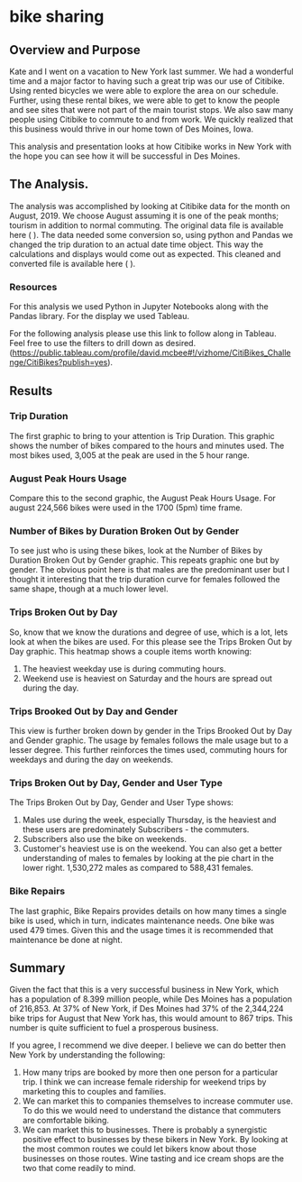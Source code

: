 # bike sharing
## Overview and Purpose
Kate and I went on a vacation to New York last summer. We had a wonderful time and a major factor to having such a great trip was our use of Citibike. Using rented bicycles we were able to explore the area on our schedule. Further, using these rental bikes, we were able to get to know the people and see sites that were not part of the main tourist stops.  We also saw many people using Citibike to commute to and from work. We quickly realized that this business would thrive in our home town of Des Moines, Iowa.

This analysis and presentation looks at how Citibike works in New York with the hope you can see how it will be successful in Des Moines.

## The Analysis.
The analysis was accomplished by looking at Citibike data for the month on August, 2019. We choose August assuming it is one of the peak months; tourism in addition to normal commuting. The original data file is available here (  ).
The data needed some conversion so, using python and Pandas we changed the trip duration to an actual date time object. This way the calculations and displays would come out as expected. This cleaned and converted file is available here (  ).

### Resources
For this analysis we used Python in Jupyter Notebooks along with the Pandas library. For the display we used Tableau.

For the following analysis please use this link to follow along in Tableau. Feel free to use the filters to drill down as desired. (https://public.tableau.com/profile/david.mcbee#!/vizhome/CitiBikes_Challenge/CitiBikes?publish=yes).

## Results
### Trip Duration
The first graphic to bring to your attention is Trip Duration. This graphic shows the number of bikes compared to the hours and minutes used. The most bikes used, 3,005 at the peak are used in the 5 hour range.
### August Peak Hours Usage
Compare this to the second graphic, the August Peak Hours Usage. For august 224,566 bikes were used in the 1700 (5pm) time frame. 
### Number of Bikes by Duration Broken Out by Gender
To see just who is using these bikes, look at the Number of Bikes by Duration Broken Out by Gender graphic. This repeats graphic one but by gender. The obvious point here is that males are the predominant user but I thought it interesting that the trip duration curve for females followed the same shape, though at a much lower level.
### Trips Broken Out by Day
So, know that we know the durations and degree of use, which is a lot, lets look at when the bikes are used. For this please see the Trips Broken Out by Day graphic. This heatmap shows a couple items worth knowing:
1. The heaviest weekday use is during commuting hours.
 2. Weekend use is heaviest on Saturday and the hours are spread out during the day.
 ### Trips Brooked Out by Day and Gender
 This view is further broken down by gender in the Trips Brooked Out by Day and Gender graphic.  The usage by females follows the male usage but to a lesser degree. This further reinforces the times used, commuting hours for weekdays and during the day on weekends.
 ### Trips Broken Out by Day, Gender and User Type 
 The Trips Broken Out by Day, Gender and User Type shows:
 1. Males use during the week, especially Thursday, is the heaviest and these users are predominately Subscribers - the commuters.
 2. Subscribers also use the bike on weekends.
 3. Customer's heaviest use is on the weekend.
 You can also get a better understanding of males to females by looking at  the pie chart in the lower right. 1,530,272 males as compared to 588,431 females.
 ### Bike Repairs
 The last graphic, Bike Repairs provides details on how many times a single bike is used, which in turn, indicates maintenance needs. One bike was used 479 times. Given this and the usage times it is recommended that maintenance be done at night.
 
## Summary
Given the fact that this is a very successful business in New York, which has a population of 8.399 million people, while Des Moines has a population of 216,853. At 37% of New York, if Des Moines had 37% of the 2,344,224 bike trips for August that New York has, this would amount to 867 trips. This number is quite sufficient to fuel a prosperous business.

If you agree, I recommend we dive deeper. I believe we can do better then New York by understanding the following:
1.  How many trips are booked by more then one person for a particular trip. I think we can increase female ridership for weekend trips by marketing this to couples and families. 
2.  We can market this to companies themselves to increase commuter use. To do this we would need to understand the distance that commuters are comfortable biking.
3.  We can market this to businesses. There is probably a synergistic positive effect to businesses by these bikers in New York. By looking at the most common routes we could let bikers know about those businesses on those routes. Wine tasting and  ice cream shops are the two that come readily to mind. 

 
 


